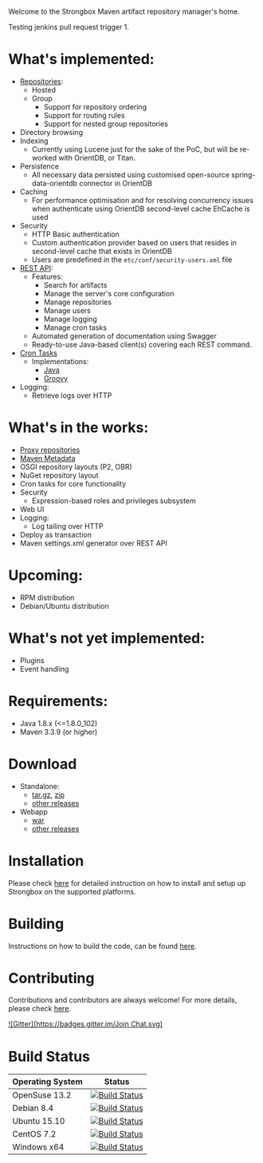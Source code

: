 Welcome to the Strongbox Maven artifact repository manager's home.

Testing jenkins pull request trigger 1.

# What's implemented:
* [Repositories](https://github.com/strongbox/strongbox/wiki/Repositories):
  * Hosted
  * Group
    * Support for repository ordering
    * Support for routing rules
    * Support for nested group repositories
* Directory browsing
* Indexing
  * Currently using Lucene just for the sake of the PoC, but will be re-worked with OrientDB, or Titan.
* Persistence
  * All necessary data persisted using customised open-source spring-data-orientdb connector in OrientDB
* Caching
  * For performance optimisation and for resolving concurrency issues when authenticate using OrientDB second-level cache EhCache is used
* Security
  * HTTP Basic authentication
  * Custom authentication provider based on users that resides in second-level cache that exists in OrientDB
  * Users are predefined in the `etc/conf/security-users.xml` file
* [REST API](https://github.com/strongbox/strongbox/wiki/REST-API):
  * Features:
    * Search for artifacts
    * Manage the server's core configuration
    * Manage repositories
    * Manage users
    * Manage logging
    * Manage cron tasks
  * Automated generation of documentation using Swagger
  * Ready-to-use Java-based client(s) covering each REST command.
* [Cron Tasks](https://github.com/strongbox/strongbox/wiki/Cron-Tasks)
  * Implementations:
    * [Java](https://github.com/strongbox/strongbox-cron-tasks#java-cron-task)
    * [Groovy](https://github.com/strongbox/strongbox-cron-tasks#groovy-cron-task)
* Logging:
  * Retrieve logs over HTTP

# What's in the works:
* [Proxy repositories](https://github.com/strongbox/strongbox/wiki/Repositories#proxy)
* [Maven Metadata](https://github.com/strongbox/strongbox/wiki/Maven-Metadata)
* OSGI repository layouts (P2, OBR)
* NuGet repository layout
* Cron tasks for core functionality
* Security
  * Expression-based roles and privileges subsystem
* Web UI
* Logging:
  * Log tailing over HTTP
* Deploy as transaction
* Maven settings.xml generator over REST API

# Upcoming:
* RPM distribution
* Debian/Ubuntu distribution

# What's not yet implemented:
* Plugins
* Event handling

# Requirements:
* Java 1.8.x (<=1.8.0_102)
* Maven 3.3.9 (or higher)

# Download
* Standalone:
  * [tar.gz](https://github.com/strongbox/strongbox-assembly/releases/download/1.0-SNAPSHOT/strongbox-distribution-1.0-SNAPSHOT.tar.gz), [zip](https://github.com/strongbox/strongbox-assembly/releases/download/1.0-SNAPSHOT/strongbox-distribution-1.0-SNAPSHOT.zip)
  * [other releases](https://github.com/strongbox/strongbox-assembly/releases)
* Webapp
  * [war](https://github.com/strongbox/strongbox-webapp/releases/download/1.0-SNAPSHOT/strongbox-webapp-1.0-SNAPSHOT.war)
  * [other releases](https://github.com/strongbox/strongbox-webapp/releases)

# Installation
Please check [here](https://github.com/strongbox/strongbox/wiki/Installation) for detailed instruction on how to install and setup up Strongbox on the supported platforms.

# Building
Instructions on how to build the code, can be found [here](https://github.com/strongbox/strongbox/wiki/Building-the-code).

# Contributing
Contributions and contributors are always welcome! For more details, please check [here](https://github.com/strongbox/strongbox/blob/master/CONTRIBUTING.md).

[![Gitter](https://badges.gitter.im/Join Chat.svg)](https://gitter.im/strongbox/strongbox?utm_source=badge&utm_medium=badge&utm_campaign=pr-badge&utm_content=badge)

# Build Status

| Operating System | Status | 
| --- | ------ |
| OpenSuse 13.2 | [![Build Status](https://dev.carlspring.org/jenkins/buildStatus/icon?job=strongbox/strongbox)](https://dev.carlspring.org/jenkins/job/strongbox/job/strongbox/) |
| Debian 8.4 | [![Build Status](https://dev.carlspring.org/jenkins/buildStatus/icon?job=strongbox/strongbox-debian-x64)](https://dev.carlspring.org/jenkins/job/strongbox/view/debian-x64/job/strongbox-debian-x64/) |
| Ubuntu 15.10 | [![Build Status](https://dev.carlspring.org/jenkins/buildStatus/icon?job=strongbox/strongbox-ubuntu-15.10)](https://dev.carlspring.org/jenkins/job/strongbox/view/ubuntu-x64/job/strongbox-ubuntu-15.10/) |
| CentOS 7.2 | [![Build Status](https://dev.carlspring.org/jenkins/buildStatus/icon?job=strongbox/strongbox-centos-x64)](https://dev.carlspring.org/jenkins/job/strongbox/view/centos-x64/job/strongbox-centos-x64/) |
| Windows x64 | [![Build Status](https://dev.carlspring.org/jenkins/buildStatus/icon?job=strongbox/strongbox-win64)](https://dev.carlspring.org/jenkins/job/strongbox/view/win-x64/job/strongbox-win64/) |
